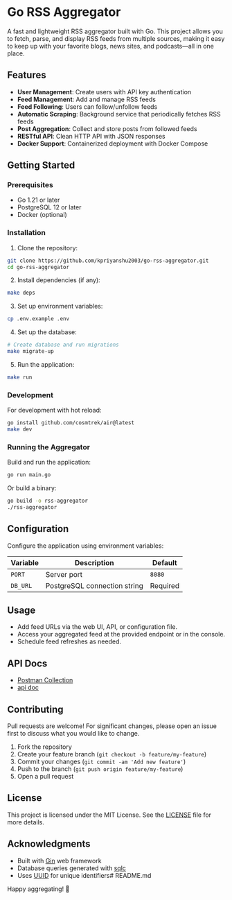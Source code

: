 # Go RSS Aggregator

A fast and lightweight RSS aggregator built with Go. This project allows you to fetch, parse, and display RSS feeds from multiple sources, making it easy to keep up with your favorite blogs, news sites, and podcasts—all in one place.

## Features

- **User Management**: Create users with API key authentication
- **Feed Management**: Add and manage RSS feeds
- **Feed Following**: Users can follow/unfollow feeds
- **Automatic Scraping**: Background service that periodically fetches RSS feeds
- **Post Aggregation**: Collect and store posts from followed feeds
- **RESTful API**: Clean HTTP API with JSON responses
- **Docker Support**: Containerized deployment with Docker Compose

## Getting Started

### Prerequisites

- Go 1.21 or later
- PostgreSQL 12 or later
- Docker (optional)

### Installation

1. Clone the repository:

```sh
git clone https://github.com/kpriyanshu2003/go-rss-aggregator.git
cd go-rss-aggregator
```

2. Install dependencies (if any):

```sh
make deps
```

3. Set up environment variables:

```sh
cp .env.example .env
```

4. Set up the database:

```sh
# Create database and run migrations
make migrate-up
```

5. Run the application:

```sh
make run
```

### Development

For development with hot reload:

```sh
go install github.com/cosmtrek/air@latest
make dev
```

### Running the Aggregator

Build and run the application:

```sh
go run main.go
```

Or build a binary:

```sh
go build -o rss-aggregator
./rss-aggregator
```

## Configuration

Configure the application using environment variables:

| Variable | Description                  | Default  |
| -------- | ---------------------------- | -------- |
| `PORT`   | Server port                  | `8080`   |
| `DB_URL` | PostgreSQL connection string | Required |

## Usage

- Add feed URLs via the web UI, API, or configuration file.
- Access your aggregated feed at the provided endpoint or in the console.
- Schedule feed refreshes as needed.

## API Docs

- [Postman Collection](https://www.postman.com/infinitybridge/workspace/public-projects/collection/29585525-361a9a16-70cf-444b-87d2-db486c20f767?action=share&source=copy-link&creator=29585525&active-environment=fac7a35e-2db6-45cc-97a6-81e8d0a93501)
- [api doc](./api-doc.md)

## Contributing

Pull requests are welcome! For significant changes, please open an issue first to discuss what you would like to change.

1. Fork the repository
2. Create your feature branch (`git checkout -b feature/my-feature`)
3. Commit your changes (`git commit -am 'Add new feature'`)
4. Push to the branch (`git push origin feature/my-feature`)
5. Open a pull request

## License

This project is licensed under the MIT License. See the [LICENSE](LICENSE) file for more details.

## Acknowledgments

- Built with [Gin](https://github.com/gin-gonic/gin) web framework
- Database queries generated with [sqlc](https://github.com/kyleconroy/sqlc)
- Uses [UUID](https://github.com/google/uuid) for unique identifiers# README.md

Happy aggregating! 🚀

